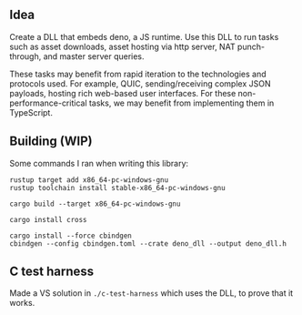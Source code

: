 ## Idea

Create a DLL that embeds deno, a JS runtime.  Use this DLL to run tasks such as asset downloads,
asset hosting via http server, NAT punch-through, and master server queries.

These tasks may benefit from rapid iteration to the technologies and protocols used.  For example,
QUIC, sending/receiving complex JSON payloads, hosting rich web-based user interfaces.
For these non-performance-critical tasks, we may benefit from implementing them in TypeScript.

## Building (WIP)

Some commands I ran when writing this library:

```shell
rustup target add x86_64-pc-windows-gnu
rustup toolchain install stable-x86_64-pc-windows-gnu

cargo build --target x86_64-pc-windows-gnu

cargo install cross

cargo install --force cbindgen
cbindgen --config cbindgen.toml --crate deno_dll --output deno_dll.h
```

## C test harness

Made a VS solution in `./c-test-harness` which uses the DLL, to prove that it
works.
